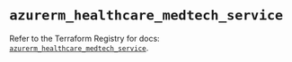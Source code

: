 # `azurerm_healthcare_medtech_service`

Refer to the Terraform Registry for docs: [`azurerm_healthcare_medtech_service`](https://registry.terraform.io/providers/hashicorp/azurerm/4.6.0/docs/resources/healthcare_medtech_service).
